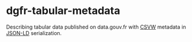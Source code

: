 # dgfr-tabular-metadata
Describing tabular data published on data.gouv.fr with [CSVW](http://www.w3.org/TR/csv2rdf/) metadata in [JSON-LD](http://www.w3.org/TR/json-ld/) serialization.
